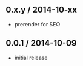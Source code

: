 0.x.y / 2014-10-xx
------------------
- prerender for SEO

0.0.1 / 2014-10-09
------------------
- initial release